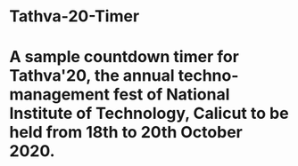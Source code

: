 # Tathva-20-Timer
# A sample countdown timer for Tathva'20, the annual techno-management fest of National Institute of Technology, Calicut to be held from 18th to 20th October 2020.       
